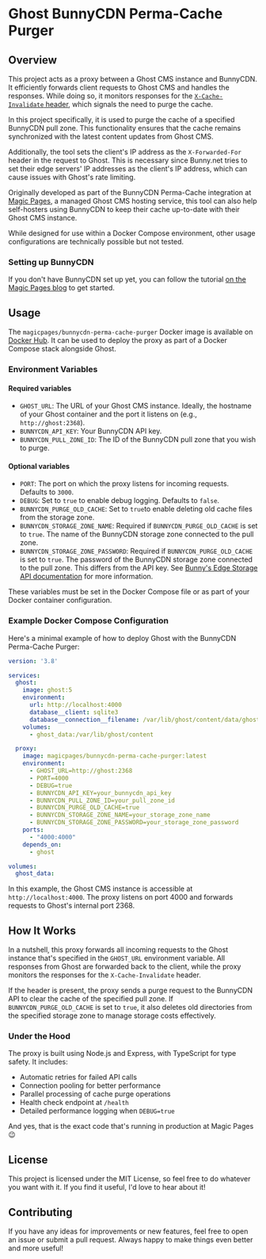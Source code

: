 # Ghost BunnyCDN Perma-Cache Purger

## Overview

This project acts as a proxy between a Ghost CMS instance and BunnyCDN. It efficiently forwards client requests to Ghost CMS and handles the responses. While doing so, it monitors responses for the [`X-Cache-Invalidate` header](https://github.com/TryGhost/Ghost/issues/570), which signals the need to purge the cache.

In this project specifically, it is used to purge the cache of a specified BunnyCDN pull zone. This functionality ensures that the cache remains synchronized with the latest content updates from Ghost CMS.

Additionally, the tool sets the client's IP address as the `X-Forwarded-For` header in the request to Ghost. This is necessary since Bunny.net tries to set their edge servers' IP addresses as the client's IP address, which can cause issues with Ghost's rate limiting.

Originally developed as part of the BunnyCDN Perma-Cache integration at [Magic Pages](https://magicpages.co), a managed Ghost CMS hosting service, this tool can also help self-hosters using BunnyCDN to keep their cache up-to-date with their Ghost CMS instance.

While designed for use within a Docker Compose environment, other usage configurations are technically possible but not tested.

### Setting up BunnyCDN
If you don't have BunnyCDN set up yet, you can follow the tutorial [on the Magic Pages blog](https://www.magicpages.co/blog/setting-up-bunnycdn-with-ghost-cms/) to get started.

## Usage

The `magicpages/bunnycdn-perma-cache-purger` Docker image is available on [Docker Hub](https://hub.docker.com/r/magicpages/bunnycdn-perma-cache-purger). It can be used to deploy the proxy as part of a Docker Compose stack alongside Ghost.

### Environment Variables

#### Required variables

- `GHOST_URL`: The URL of your Ghost CMS instance. Ideally, the hostname of your Ghost container and the port it listens on (e.g., `http://ghost:2368`).
- `BUNNYCDN_API_KEY`: Your BunnyCDN API key.
- `BUNNYCDN_PULL_ZONE_ID`: The ID of the BunnyCDN pull zone that you wish to purge.

#### Optional variables
- `PORT`: The port on which the proxy listens for incoming requests. Defaults to `3000`.
- `DEBUG`: Set to `true` to enable debug logging. Defaults to `false`.
- `BUNNYCDN_PURGE_OLD_CACHE`: Set to `true`to enable deleting old cache files from the storage zone.
- `BUNNYCDN_STORAGE_ZONE_NAME`: Required if `BUNNYCDN_PURGE_OLD_CACHE` is set to `true`. The name of the BunnyCDN storage zone connected to the pull zone.
- `BUNNYCDN_STORAGE_ZONE_PASSWORD`: Required if `BUNNYCDN_PURGE_OLD_CACHE` is set to `true`. The password of the BunnyCDN storage zone connected to the pull zone. This differs from the API key. See [Bunny's Edge Storage API documentation](https://docs.bunny.net/reference/storage-api) for more information.

These variables must be set in the Docker Compose file or as part of your Docker container configuration.

### Example Docker Compose Configuration

Here's a minimal example of how to deploy Ghost with the BunnyCDN Perma-Cache Purger:

```yaml
version: '3.8'

services:
  ghost:
    image: ghost:5
    environment:
      url: http://localhost:4000
      database__client: sqlite3
      database__connection__filename: /var/lib/ghost/content/data/ghost.db
    volumes:
      - ghost_data:/var/lib/ghost/content

  proxy:
    image: magicpages/bunnycdn-perma-cache-purger:latest
    environment:
      - GHOST_URL=http://ghost:2368
      - PORT=4000
      - DEBUG=true
      - BUNNYCDN_API_KEY=your_bunnycdn_api_key
      - BUNNYCDN_PULL_ZONE_ID=your_pull_zone_id
      - BUNNYCDN_PURGE_OLD_CACHE=true
      - BUNNYCDN_STORAGE_ZONE_NAME=your_storage_zone_name
      - BUNNYCDN_STORAGE_ZONE_PASSWORD=your_storage_zone_password
    ports:
      - "4000:4000"
    depends_on:
      - ghost

volumes:
  ghost_data:
```

In this example, the Ghost CMS instance is accessible at `http://localhost:4000`. The proxy listens on port 4000 and forwards requests to Ghost's internal port 2368.

## How It Works
In a nutshell, this proxy forwards all incoming requests to the Ghost instance that's specified in the `GHOST_URL` environment variable. All responses from Ghost are forwarded back to the client, while the proxy monitors the responses for the `X-Cache-Invalidate` header.

If the header is present, the proxy sends a purge request to the BunnyCDN API to clear the cache of the specified pull zone. If `BUNNYCDN_PURGE_OLD_CACHE` is set to `true`, it also deletes old directories from the specified storage zone to manage storage costs effectively.

### Under the Hood
The proxy is built using Node.js and Express, with TypeScript for type safety. It includes:
- Automatic retries for failed API calls
- Connection pooling for better performance
- Parallel processing of cache purge operations
- Health check endpoint at `/health`
- Detailed performance logging when `DEBUG=true`

And yes, that is the exact code that's running in production at Magic Pages 😉

## License
This project is licensed under the MIT License, so feel free to do whatever you want with it. If you find it useful, I'd love to hear about it!

## Contributing
If you have any ideas for improvements or new features, feel free to open an issue or submit a pull request. Always happy to make things even better and more useful!
